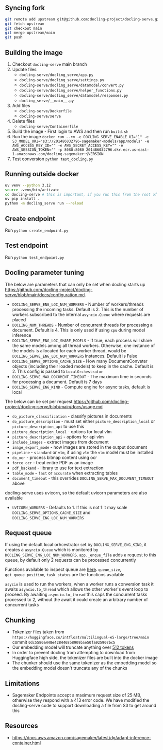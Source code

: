 ## Syncing fork
```bash
git remote add upstream git@github.com:docling-project/docling-serve.git # this only needs to be run once
git fetch upstream
git checkout main
git merge upstream/main
git push
```

## Building the image
1. Checkout `docling-serve` main branch
2. Update files
    * `docling-serve/docling_serve/app.py`
    * `docling-serve/docling_serve/settings.py`
    * `docling-serve/docling_serve/datamodel/convert.py`
    * `docling-serve/docling_serve/helper_functions.py`
    * `docling-serve/docling_serve/datamodel/responses.py`
    * `docling_serve/__main__.py`
3. Add files
    * `docling-serve/Dockerfile`
    * `docling-serve/serve`
4. Delete files
    * `docling-serve/Containerfile`
5. Build the image - First login to AWS and then run `build.sh`
6. Run the image `docker run --rm -e DOCLING_SERVE_ENABLE_UI="1" -e S3_MODEL_URI="s3://201486032796-sagemaker-models/app/models" -e AWS_ACCESS_KEY_ID="" -e AWS_SECRET_ACCESS_KEY="" -e AWS_SESSION_TOKEN="" -p 8080:8080 201486032796.dkr.ecr.us-east-1.amazonaws.com/docling-sagemaker:$VERSION`
7. Test conversion `python test_docling.py`


## Running outside docker
```bash
uv venv --python 3.12
source .venv/bin/activate
cd docling-serve # this is important, if you run this from the root of repo it will the pypi docling-serve
uv pip install .
python -m docling_serve run --reload
```

## Create endpoint
Run `python create_endpoint.py`

## Test endpoint
Run `python test_endpoint.py`

## Docling parameter tuning
The below are parameters that can only be set when docling starts up https://github.com/docling-project/docling-serve/blob/main/docs/configuration.md.
* `DOCLING_SERVE_ENG_LOC_NUM_WORKERS` - Number of workers/threads processing the incoming tasks. Default is 2. This is the number of workers subscribed to the internal `asyncio.Queue` where requests are placed
* `DOCLING_NUM_THREADS` - Number of concurrent threads for processing a document. Default is 4. This is only used if using `cpu` during model inference
* `DOCLING_SERVE_ENG_LOC_SHARE_MODELS` - If true, each process will share the same models among all thread workers. Otherwise, one instance of the models is allocated for each worker thread, would be `DOCLING_SERVE_ENG_LOC_NUM_WORKERS` instances. Default is False
* `DOCLING_SERVE_OPTIONS_CACHE_SIZE` - How many DocumentConveter objects (including their loaded models) to keep in the cache. Default is 2. This config is passed to `LocalOrchestrator`
* `DOCLING_SERVE_MAX_DOCUMENT_TIMEOUT` - The maximum time in seconds for processing a document. Default is 7 days
* `DOCLING_SERVE_ENG_KIND` - Compute engine for async tasks, default is local

The below can be set per request https://github.com/docling-project/docling-serve/blob/main/docs/usage.md
* `do_picture_classification` - classify pictures in documents
* `do_picture_description` - must set either `picture_description_local` or `picture_description_api` to use this
* `picture_description_local` - options for local vlm
* `picture_description_api` - options for api vlm
* `include_images` - extract images from document
* `image_export_mode` - how images are stored in the output document
* `pipeline` - `standard` or `vlm`, if using `vlm` the `vlm` model must be installed
* `do_ocr` - process bitmap content using ocr
* `force_ocr` - treat entire PDF as an image
* `pdf_backend` - library to use for text extraction
* `table_mode` - `fast` or `accurate` when extracting tables
* `document_timeout` - this overrides `DOCLING_SERVE_MAX_DOCUMENT_TIMEOUT` above

docling-serve uses uvicorn, so the default uvicorn parameters are also available
* `UVICORN_WORKERS` - Defaults to 1. If this is not 1 it may scale `DOCLING_SERVE_OPTIONS_CACHE_SIZE` and `DOCLING_SERVE_ENG_LOC_NUM_WORKERS`


## Request queue
If using the default local orhcestrator set by `DOCLING_SERVE_ENG_KIND`, it creates a `asyncio.Queue` which is monitored by `DOCLING_SERVE_ENG_LOC_NUM_WORKERS`. `app._enque_file` adds a request to this queue, by default only 2 requests can be processed concurrently

Functions available to inspect queue are [here](https://github.com/docling-project/docling-jobkit/blob/main/docling_jobkit/orchestrators/local/orchestrator.py). `queue_size`, `get_queue_position`, `task_status` are the functions available

`asycio` is used to run the workers, when a worker runs a conversion task it awaits `asyncio.to_thread` which allows the other worker's event loop to proceed. By awaiting `asyncio.to_thread` this caps the concurrent tasks processed to 2, without the await it could create an arbitrary number of concurrent tasks


## Chunking
* Tokenizer files taken from `https://huggingface.co/intfloat/multilingual-e5-large/tree/main` commit `0dc5580a448e4284468b8909bae50fa925907bc5`
* Our embedding model will truncate anything over [512 tokens](https://huggingface.co/intfloat/multilingual-e5-large#limitations)
* In order to prevent docling from attempting to download from Huggingface high side, the tokenizer files are built into the docker image
* The chunker should use the same tokenizer as the embedding model so the embedding model doesn't truncate any of the chunks

## Limitations
* Sagemaker Endpoints accept a maximum request size of 25 MB, otherwise they respond with a 413 error code. We have modified the docling-serve code to support downloading a file from S3 to get around this

## Resources
* https://docs.aws.amazon.com/sagemaker/latest/dg/adapt-inference-container.html